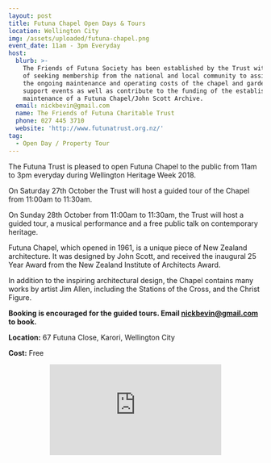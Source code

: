 ```yaml
---
layout: post
title: Futuna Chapel Open Days & Tours
location: Wellington City
img: /assets/uploaded/futuna-chapel.png
event_date: 11am - 3pm Everyday
host:
  blurb: >-
    The Friends of Futuna Society has been established by the Trust with the aim
    of seeking membership from the national and local community to assist with
    the ongoing maintenance and operating costs of the chapel and gardens,
    support events as well as contribute to the funding of the establishment and
    maintenance of a Futuna Chapel/John Scott Archive.
  email: nickbevin@gmail.com
  name: The Friends of Futuna Charitable Trust
  phone: 027 445 3710
  website: 'http://www.futunatrust.org.nz/'
tag:
  - Open Day / Property Tour
---
```

The Futuna Trust is pleased to open Futuna Chapel to the public from 11am to 3pm everyday during Wellington Heritage Week 2018.

On Saturday 27th October the Trust will host a guided tour of the Chapel from 11:00am to 11:30am.

On Sunday 28th October from 11:00am to 11:30am, the Trust will host a guided tour, a musical performance and a free public talk on contemporary heritage.

Futuna Chapel, which opened in 1961, is a unique piece of New Zealand architecture. It was designed by John Scott, and received the inaugural 25 Year Award from the New Zealand Institute of Architects Award. 

In addition to the inspiring architectural design, the Chapel contains many works by artist Jim Allen, including the Stations of the Cross, and the Christ Figure.

**Booking is encouraged for the guided tours. Email nickbevin@gmail.com to book.**

**Location:** 67 Futuna Close, Karori, Wellington City

**Cost:** Free

<center><iframe src="https://www.facebook.com/plugins/page.php?href=https%3A%2F%2Fwww.facebook.com%2FFutunaChapel%2F&tabs=header&width=340&height=180&small_header=false&adapt_container_width=true&hide_cover=false&show_facepile=true&appId" width="340" height="180" style="border:none;overflow:hidden" scrolling="no" frameborder="0" allowTransparency="true" allow="encrypted-media"></iframe></center>
